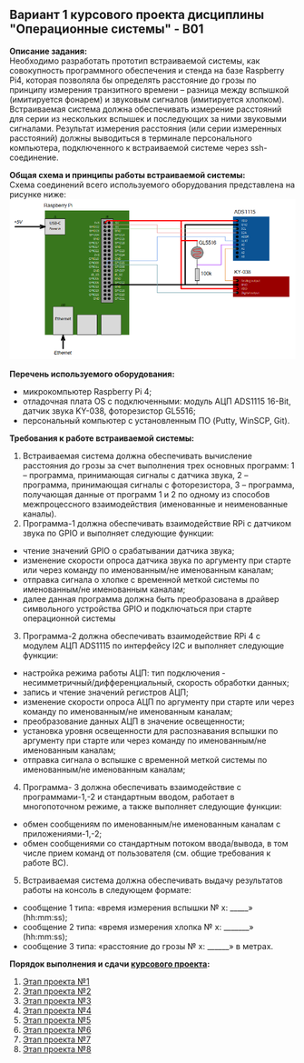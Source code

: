 ## Вариант 1 курсового проекта дисциплины "Операционные системы" - В01

__Описание задания:__  
Необходимо разработать прототип встраиваемой системы, как совокупность программного обеспечения и стенда на базе Raspberry Pi4, которая позволяла бы определять расстояние до грозы по принципу измерения транзитного времени – разница между вспышкой (имитируется фонарем) и звуковым сигналов (имитируется хлопком). Встраиваемая система должна обеспечивать измерение расстояний для серии из нескольких вспышек и последующих за ними звуковыми сигналами. Результат измерения расстояния (или серии измеренных расстояний) должны выводиться в терминале персонального компьютера, подключенного к встраиваемой системе через ssh-соединение.  

__Общая схема и принципы работы встраиваемой системы:__  
Схема соединений всего используемого оборудования представлена на рисунке ниже:  
![Схема варианта 1](var_01_scheme.png)

__Перечень используемого оборудования:__
* микрокомпьютер Raspberry Pi 4;
* отладочная плата OS с подключенными: модуль АЦП ADS1115 16-Bit, датчик звука KY-038, фоторезистор GL5516;
* персональный компьютер c установленным ПО (Putty, WinSCP, Git).

__Требования к работе встраиваемой системы:__  
1. Встраиваемая система должна обеспечивать вычисление расстояния до грозы за счет выполнения трех основных программ: 1 – программа, принимающая сигналы с датчика звука, 2 – программа, принимающая сигналы с фоторезистора, 3 – программа, получающая данные от программ 1 и 2 по одному из способов межпроцессного взаимодействия (именованные и неименованные каналы).  
2. Программа-1 должна обеспечивать взаимодействие RPi с датчиком звука по GPIO и выполняет следующие функции:  
* чтение значений GPIO о срабатывании датчика звука;
* изменение скорости опроса датчика звука по аргументу при старте или через команду по именованным/не именованным каналам;
* отправка сигнала о хлопке с временной меткой системы по именованным/не именованным каналам;
* далее данная программа должна быть преобразована в драйвер символьного устройства GPIO и подключаться при старте операционной системы
3. Программа-2 должна обеспечивать взаимодействие RPi 4 с модулем АЦП ADS1115 по интерфейсу I2C и выполняет следующие функции:  
* настройка режима работы АЦП: тип подключения - несимметричный/дифференциальный, скорость обработки данных;
* запись и чтение значений регистров АЦП;
* изменение скорости опроса АЦП по аргументу при старте или через команду по именованным/не именованным каналам;
* преобразование данных АЦП в значение освещенности;
* установка уровня освещенности для распознавания вспышки по аргументу при старте или через команду по именованным/не именованным каналам;
* отправка сигнала о вспышке с временной меткой системы по именованным/не именованным каналам;
4. Программа- 3 должна обеспечивать взаимодействие с программами-1,-2 и стандартным вводом, работает в многопоточном режиме, а также выполняет следующие функции:  
* обмен сообщениям по именованным/не именованным каналам с приложениями-1,-2;
* обмен сообщениями со стандартным потоком ввода/вывода, в том числе прием команд от пользователя (см. общие требования к работе ВС).  
5. Встраиваемая система должна обеспечивать выдачу результатов работы на консоль в следующем формате:  
* сообщение 1 типа: «время измерения вспышки № х: _____» (hh:mm:ss);
* сообщение 2 типа: «время измерения хлопка № х: _______» (hh:mm:ss);
* сообщение 3 типа: «расстояние до грозы № х: ______» в метрах.

__Порядок выполнения и сдачи [курсового проекта](var_01_task.md):__
1. [Этап проекта №1](var_01_stage_01.md)
2. [Этап проекта №2](var_01_stage_02.md)
3. [Этап проекта №3](var_01_stage_03.md)
4. [Этап проекта №4](var_01_stage_04.md)
5. [Этап проекта №5](var_01_stage_05.md)
6. [Этап проекта №6](var_01_stage_06.md)
7. [Этап проекта №7](var_01_stage_07.md)
8. [Этап проекта №8](var_01_stage_08.md)


